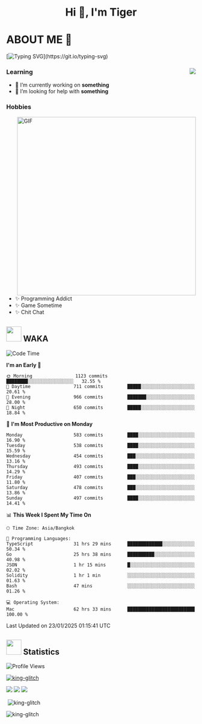 <h1 align="center">Hi 👋, I'm Tiger</h1>




# ABOUT ME 💬

[![Typing SVG](https://readme-typing-svg.herokuapp.com?color=22F771&vCenter=true&lines=A+perssionate+developer+from+nowhere.)](https://git.io/typing-svg)

<div>
 <img align="right" src="https://spotify-github-profile.vercel.app/api/view?uid=12129734423&cover_image=false&theme=default&bar_color=22d016&bar_color_cover=true" />
 <h3>Learning</h3>
 
 <ul>
  <li>🔭 I’m currently working on <b>something</b></li>
  <li>🤝 I’m looking for help with <b>something</b></li>
 </ul>
 
</div>
<div>
 <h3>Hobbies</h3>
 <img align="right" height="475px"  alt="GIF" src="https://i.pinimg.com/originals/1f/b7/db/1fb7dbee557e5ed509f7517da8a84d58.gif" />
 <ul>
  <li>✨ Programming Addict</li>
  <li>✨ Game Sometime</li>
  <li>✨ Chit Chat</li>
 </ul>
 
</div>



## <img height="40" src="https://raw.githubusercontent.com/innng/innng/master/assets/kyubey.gif"/> WAKA

<!--START_SECTION:waka-->
![Code Time](http://img.shields.io/badge/Code%20Time-3%2C178%20hrs%2024%20mins-blue)

**I'm an Early 🐤** 

```text
🌞 Morning                1123 commits        ████████░░░░░░░░░░░░░░░░░   32.55 % 
🌆 Daytime                711 commits         █████░░░░░░░░░░░░░░░░░░░░   20.61 % 
🌃 Evening                966 commits         ███████░░░░░░░░░░░░░░░░░░   28.00 % 
🌙 Night                  650 commits         █████░░░░░░░░░░░░░░░░░░░░   18.84 % 
```
📅 **I'm Most Productive on Monday** 

```text
Monday                   583 commits         ████░░░░░░░░░░░░░░░░░░░░░   16.90 % 
Tuesday                  538 commits         ████░░░░░░░░░░░░░░░░░░░░░   15.59 % 
Wednesday                454 commits         ███░░░░░░░░░░░░░░░░░░░░░░   13.16 % 
Thursday                 493 commits         ████░░░░░░░░░░░░░░░░░░░░░   14.29 % 
Friday                   407 commits         ███░░░░░░░░░░░░░░░░░░░░░░   11.80 % 
Saturday                 478 commits         ███░░░░░░░░░░░░░░░░░░░░░░   13.86 % 
Sunday                   497 commits         ████░░░░░░░░░░░░░░░░░░░░░   14.41 % 
```


📊 **This Week I Spent My Time On** 

```text
🕑︎ Time Zone: Asia/Bangkok

💬 Programming Languages: 
TypeScript               31 hrs 29 mins      █████████████░░░░░░░░░░░░   50.34 % 
Go                       25 hrs 38 mins      ██████████░░░░░░░░░░░░░░░   40.98 % 
JSON                     1 hr 15 mins        █░░░░░░░░░░░░░░░░░░░░░░░░   02.02 % 
Solidity                 1 hr 1 min          ░░░░░░░░░░░░░░░░░░░░░░░░░   01.63 % 
Bash                     47 mins             ░░░░░░░░░░░░░░░░░░░░░░░░░   01.26 % 

💻 Operating System: 
Mac                      62 hrs 33 mins      █████████████████████████   100.00 % 
```


 Last Updated on 23/01/2025 01:15:41 UTC
<!--END_SECTION:waka-->
## <img height="40" src="https://raw.githubusercontent.com/innng/innng/master/assets/kyubey.gif"/> Statistics
![Profile Views](https://komarev.com/ghpvc/?username=king-glitch)  

<p align="left"> 
 <a href="https://github.com/ryo-ma/github-profile-trophy">
  <img src="https://github-profile-trophy.vercel.app/?username=king-glitch&theme=dracula" alt="king-glitch" />
 </a> </p>

![](https://github-profile-summary-cards.vercel.app/api/cards/profile-details?username=king-glitch&theme=dracula)
![](https://github-profile-summary-cards.vercel.app/api/cards/stats?username=king-glitch&theme=dracula) 
![](https://github-profile-summary-cards.vercel.app/api/cards/productive-time?username=king-glitch&theme=dracula)


<p>&nbsp;<img align="center" src="https://github-readme-stats.vercel.app/api?username=king-glitch&theme=dracula" alt="king-glitch" /></p>

<p><img align="center" src="https://github-readme-streak-stats.herokuapp.com/?user=king-glitch&theme=dracula" alt="king-glitch" /></p>
